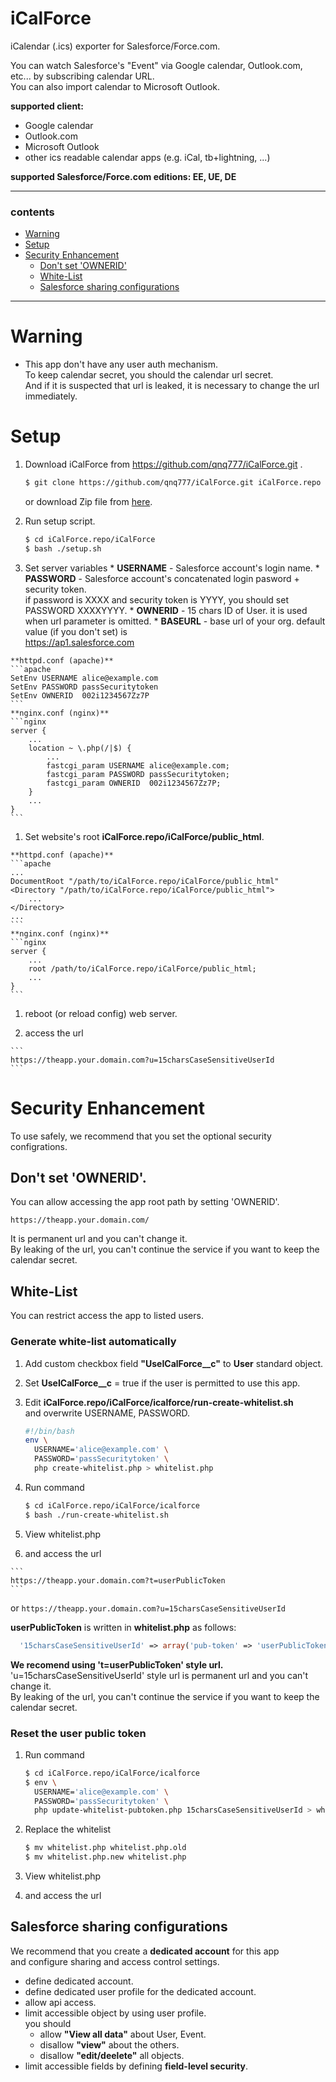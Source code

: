 iCalForce
=========

iCalendar (.ics) exporter for Salesforce/Force.com.  

You can watch Salesforce's "Event" via
Google calendar, Outlook.com, etc... by subscribing calendar URL.  
You can also import calendar to Microsoft Outlook.

**supported client:**
  * Google calendar
  * Outlook.com
  * Microsoft Outlook
  * other ics readable calendar apps (e.g. iCal, tb+lightning, ...)

**supported Salesforce/Force.com editions: EE, UE, DE**

----
### contents
  * [Warning](#warning)
  * [Setup](#setup)
  * [Security Enhancement](#security-enhancement)
    * [Don't set 'OWNERID'](#dont-set-ownerid)
    * [White-List](#white-list)
    * [Salesforce sharing configurations](#salesforce-sharing-configurations)

----
# Warning
  * This app don't have any user auth mechanism.  
    To keep calendar secret, you should the calendar url secret.  
    And if it is suspected that url is leaked, it is necessary to change the url immediately.

# Setup

  1. Download iCalForce from https://github.com/qnq777/iCalForce.git .
     ```bash
     $ git clone https://github.com/qnq777/iCalForce.git iCalForce.repo
     ```
     or download Zip file from [here](https://github.com/qnq777/iCalForce/archive/master.zip).

  1. Run setup script.
     ```bash
     $ cd iCalForce.repo/iCalForce
     $ bash ./setup.sh
     ```
  1. Set server variables
    * **USERNAME** - Salesforce account's login name.
    * **PASSWORD** - Salesforce account's concatenated login pasword + security token.  
      if password is XXXX and security token is YYYY, you should set PASSWORD XXXXYYYY.
    * **OWNERID** - 15 chars ID of User. it is used when url parameter is omitted.
    * **BASEURL** - base url of your org. default value (if you don't set) is  
      https://ap1.salesforce.com

    **httpd.conf (apache)**
    ```apache
    SetEnv USERNAME alice@example.com
    SetEnv PASSWORD passSecuritytoken
    SetEnv OWNERID  002i1234567Zz7P
    ```
    **nginx.conf (nginx)**
    ```nginx
    server {
        ...
        location ~ \.php(/|$) {
            ...
            fastcgi_param USERNAME alice@example.com;
            fastcgi_param PASSWORD passSecuritytoken;
            fastcgi_param OWNERID  002i1234567Zz7P;
        }
        ...
    }
    ```

  1. Set website's root **iCalForce.repo/iCalForce/public_html**.

    **httpd.conf (apache)**
    ```apache
    ...
    DocumentRoot "/path/to/iCalForce.repo/iCalForce/public_html"
    <Directory "/path/to/iCalForce.repo/iCalForce/public_html">
        ...
    </Directory>
    ...
    ```
    **nginx.conf (nginx)**
    ```nginx
    server {
        ...
        root /path/to/iCalForce.repo/iCalForce/public_html;
        ...
    }
    ```

  1. reboot (or reload config) web server.

  1. access the url

    ```
    https://theapp.your.domain.com?u=15charsCaseSensitiveUserId
    ```

# Security Enhancement

To use safely, we recommend that you set the optional security configrations.

## Don't set 'OWNERID'.

You can allow accessing the app root path by setting 'OWNERID'.
```
https://theapp.your.domain.com/
```
It is permanent url and you can't change it.  
By leaking of the url, you can't continue the service if you want to keep the calendar secret.

## White-List

You can restrict access the app to listed users.

### Generate white-list automatically
  1. Add custom checkbox field **"UseICalForce__c"** to **User** standard object.
  
  1. Set **UseICalForce__c** = true if the user is permitted to use this app.

  1. Edit **iCalForce.repo/iCalForce/icalforce/run-create-whitelist.sh**  
     and overwrite USERNAME, PASSWORD.
     ```bash
     #!/bin/bash
     env \
       USERNAME='alice@example.com' \
       PASSWORD='passSecuritytoken' \
       php create-whitelist.php > whitelist.php
     ```

  1. Run command
     ```bash
     $ cd iCalForce.repo/iCalForce/icalforce
     $ bash ./run-create-whitelist.sh
     ```

  1. View whitelist.php

  1. and access the url

    ```
    https://theapp.your.domain.com?t=userPublicToken
    ```
or
    ```
    https://theapp.your.domain.com?u=15charsCaseSensitiveUserId
    ```

**userPublicToken** is written in **whitelist.php** as follows:
```php
  '15charsCaseSensitiveUserId' => array('pub-token' => 'userPublicToken'),
```

**We recomend using 't=userPublicToken' style url.**  
'u=15charsCaseSensitiveUserId' style url is permanent url and you can't change it.  
By leaking of the url, you can't continue the service if you want to keep the calendar secret.

### Reset the user public token
  1. Run command
     ```bash
     $ cd iCalForce.repo/iCalForce/icalforce
     $ env \
       USERNAME='alice@example.com' \
       PASSWORD='passSecuritytoken' \
       php update-whitelist-pubtoken.php 15charsCaseSensitiveUserId > whitelist.php.new
     ```

  1. Replace the whitelist
     ```bash
     $ mv whitelist.php whitelist.php.old
     $ mv whitelist.php.new whitelist.php
     ```

  1. View whitelist.php

  1. and access the url

## Salesforce sharing configurations
We recommend that you create a **dedicated account** for this app  
and configure sharing and access control settings.

  * define dedicated account.
  * define dedicated user profile for the dedicated account.
  * allow api access.
  * limit accessible object by using user profile.  
    you should
    * allow **"View all data"** about User, Event.
    * disallow **"view"** about the others.
    * disallow **"edit/deelete"** all objects.
  * limit accessible fields by defining **field-level security**.

